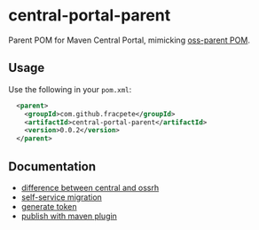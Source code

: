 # central-portal-parent
Parent POM for Maven Central Portal, mimicking [oss-parent POM](https://repo1.maven.org/maven2/org/sonatype/oss/oss-parent/).

## Usage

Use the following in your `pom.xml`:

```xml
  <parent>
    <groupId>com.github.fracpete</groupId>
    <artifactId>central-portal-parent</artifactId>
    <version>0.0.2</version>
  </parent>
```

## Documentation

* [difference between central and ossrh](https://central.sonatype.org/faq/what-is-different-between-central-portal-and-legacy-ossrh/)
* [self-service migration](https://central.sonatype.org/faq/what-is-different-between-central-portal-and-legacy-ossrh/#self-service-migration)
* [generate token](https://central.sonatype.com/account)
* [publish with maven plugin](https://central.sonatype.org/publish/publish-portal-maven/)

